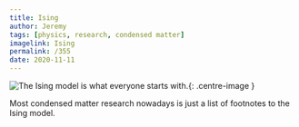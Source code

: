 ```yaml
---
title: Ising
author: Jeremy
tags: [physics, research, condensed matter]
imagelink: Ising
permalink: /355
date: 2020-11-11
---
```


![The Ising model is what everyone starts with.](https://res.cloudinary.com/dh3hm8pb7/image/upload/c_scale,q_auto:best/v1535842782/Handwaving/Published/Ising.png){: .centre-image }

Most condensed matter research nowadays is just a list of footnotes to the Ising model.
